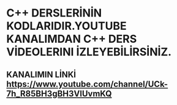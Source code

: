 # C++ DERSLERİNİN KODLARIDIR.YOUTUBE KANALIMDAN C++ DERS VİDEOLERINI İZLEYEBİLİRSİNİZ.
## KANALIMIN LİNKİ https://www.youtube.com/channel/UCk-7h_R85BH3gBH3VlUvmKQ


